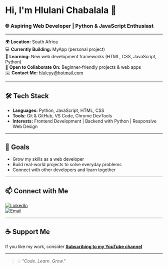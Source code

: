 # Hi, I'm Hlulani Chabalala 👋

### 🌐 Aspiring Web Developer | Python & JavaScript Enthusiast  

---

🌍 **Location:** South Africa  
💻 **Currently Building:** MyApp (personal project)  
🧠 **Learning:** New web development frameworks (HTML, CSS, JavaScript, Python)  
🤝 **Open to Collaborate On:** Beginner-friendly projects & web apps  
✉️ **Contact Me:** [hluleyy@hotmail.com](mailto:hluleyy@hotmail.com)  

---

## 🛠 Tech Stack

- **Languages:** Python, JavaScript, HTML, CSS  
- **Tools:** Git & GitHub, VS Code, Chrome DevTools  
- **Interests:** Frontend Development | Backend with Python | Responsive Web Design  

---

## 🚀 Goals

- Grow my skills as a web developer  
- Build real-world projects to solve everyday problems  
- Connect with other developers and learn together  

---

## 📫 Connect with Me

[![LinkedIn](https://img.shields.io/badge/LinkedIn-blue?logo=linkedin&style=for-the-badge)](https://www.linkedin.com/in/hlulani-chabalala-b3094835b)  
[![Email](https://img.shields.io/badge/Email-grey?logo=gmail&style=for-the-badge)](mailto:hluleyy@hotmail.com)

---

## ☕ Support Me

If you like my work, consider [**Subscribing to my YouTube channel**](https://www.youtube.com/@hluleyy)

---

> 💡 *"Code. Learn. Grow."*
